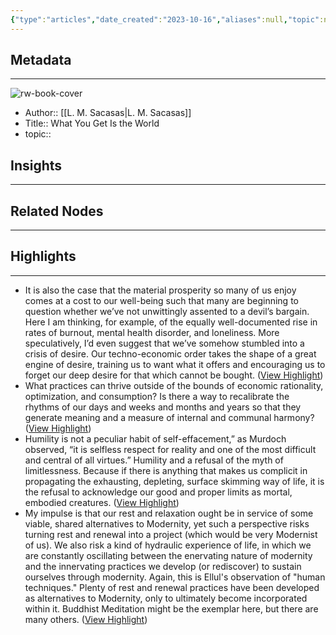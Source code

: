 ```yaml
---
{"type":"articles","date_created":"2023-10-16","aliases":null,"topic":null,"url":"https://theconvivialsociety.substack.com/p/what-you-get-is-the-world?utm_source=profile&utm_medium=reader2","layout":null,"banner":null,"dg-publish":true,"tags":null,"permalink":"/300-biblio/200-articles/what-you-get-is-the-world/","dgPassFrontmatter":true,"created":"2023-10-20T12:44:22.000-05:00","updated":"2023-10-20T12:44:22.000-05:00"}
---
```


## Metadata
---
![rw-book-cover](https://substackcdn.com/image/fetch/w_1200,h_600,c_fill,f_jpg,q_auto:good,fl_progressive:steep,g_auto/https%3A%2F%2Fbucketeer-e05bbc84-baa3-437e-9518-adb32be77984.s3.amazonaws.com%2Fpublic%2Fimages%2F074c6296-3c12-4a3c-9097-567ac92907be_256x256.png)
- Author:: [[L. M. Sacasas\|L. M. Sacasas]]
- Title:: What You Get Is the World
- topic::  



## Insights
---
## Related Nodes
---

## Highlights 
---
- It is also the case that the material prosperity so many of us enjoy comes at a cost to our well-being such that many are beginning to question whether we’ve not unwittingly assented to a devil’s bargain. Here I am thinking, for example, of the equally well-documented rise in rates of burnout, mental health disorder, and loneliness. More speculatively, I’d even suggest that we’ve somehow stumbled into a crisis of desire. Our techno-economic order takes the shape of a great engine of desire, training us to want what it offers and encouraging us to forget our deep desire for that which cannot be bought. ([View Highlight](https://read.readwise.io/read/01hcv987rnn630j1ma14nffnvx))
- What practices can thrive outside of the bounds of economic rationality, optimization, and consumption? Is there a way to recalibrate the rhythms of our days and weeks and months and years so that they generate meaning and a measure of internal and communal harmony? ([View Highlight](https://read.readwise.io/read/01hcv9a1ce1xvdy2c955ghs13v))
- Humility is not a peculiar habit of self-effacement,” as Murdoch observed, “it is selfless respect for reality and one of the most difficult and central of all virtues.”
  Humility and a refusal of the myth of limitlessness. Because if there is anything that makes us complicit in propagating the exhausting, depleting, surface skimming way of life, it is the refusal to acknowledge our good and proper limits as mortal, embodied creatures. ([View Highlight](https://read.readwise.io/read/01hcv9f24myr9f9w44h3qpe0hm))
- My impulse is that our rest and relaxation ought be in service of some viable, shared alternatives to Modernity, yet such a perspective risks turning rest and renewal into a project (which would be very Modernist of us). We also risk a kind of hydraulic experience of life, in which we are constantly oscillating between the enervating nature of modernity and the innervating practices we develop (or rediscover) to sustain ourselves through modernity. Again, this is Ellul's observation of "human techniques." Plenty of rest and renewal practices have been developed as alternatives to Modernity, only to ultimately become incorporated within it. Buddhist Meditation might be the exemplar here, but there are many others. ([View Highlight](https://read.readwise.io/read/01hcv9j21n2yjp4efzeb2y97gd))
